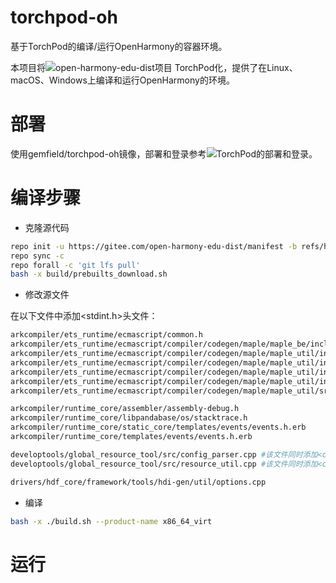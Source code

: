 # torchpod-oh
基于TorchPod的编译/运行OpenHarmony的容器环境。

本项目将![open-harmony-edu-dist项目](https://gitee.com/open-harmony-edu-dist) TorchPod化，提供了在Linux、macOS、Windows上编译和运行OpenHarmony的环境。


# 部署
使用gemfield/torchpod-oh镜像，部署和登录参考![TorchPod的部署和登录](https://github.com/DeepVAC/TorchPod?tab=readme-ov-file#%E9%83%A8%E7%BD%B2%E5%92%8C%E8%BF%90%E8%A1%8Ctorchpod)。

# 编译步骤
- 克隆源代码
```bash
repo init -u https://gitee.com/open-harmony-edu-dist/manifest -b refs/heads/OpenHarmony-5.0.2-Release --no-repo-verify
repo sync -c
repo forall -c 'git lfs pull'
bash -x build/prebuilts_download.sh
```
- 修改源文件

在以下文件中添加<stdint.h>头文件：
```bash
arkcompiler/ets_runtime/ecmascript/common.h
arkcompiler/ets_runtime/ecmascript/compiler/codegen/maple/maple_be/include/cg/x86_64/assembler/util.h
arkcompiler/ets_runtime/ecmascript/compiler/codegen/maple/maple_util/include/file_layout.h
arkcompiler/ets_runtime/ecmascript/compiler/codegen/maple/maple_util/include/namemangler.h
arkcompiler/ets_runtime/ecmascript/compiler/codegen/maple/maple_util/include/profile_type.h
arkcompiler/ets_runtime/ecmascript/compiler/codegen/maple/maple_util/include/utils.h
arkcompiler/ets_runtime/ecmascript/compiler/codegen/maple/maple_util/src/mpl_logging.cpp #该文件同时添加<cstring>头文件

arkcompiler/runtime_core/assembler/assembly-debug.h
arkcompiler/runtime_core/libpandabase/os/stacktrace.h
arkcompiler/runtime_core/static_core/templates/events/events.h.erb
arkcompiler/runtime_core/templates/events/events.h.erb

developtools/global_resource_tool/src/config_parser.cpp #该文件同时添加<cstring>头文件
developtools/global_resource_tool/src/resource_util.cpp #该文件同时添加<cstring>头文件

drivers/hdf_core/framework/tools/hdi-gen/util/options.cpp
```

- 编译
```bash
bash -x ./build.sh --product-name x86_64_virt
```

# 运行
